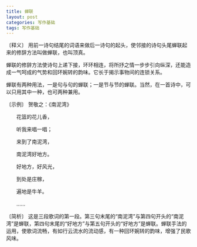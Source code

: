 ```yaml
---
title: 蝉联
layout: post
categories: 写作基础
tags: 写作基础
---
```


〔释义〕 用前一诗句结尾的词语来做后一诗句的起头，使邻接的诗句头尾蝉联起来的修辞方法叫做蝉联，也叫顶真。

蝉联的修辞方法使诗句上递下接，环环相连，将所抒之情一步步引向纵深，还能造成一气呵成的气势和回环婉转的韵味。它长于揭示事物间的连锁关系。

蝉联有两种用法，一是句与句的蝉联；一是节与节的蝉联。当然，在一首诗中，可以只用其中一种，也可两种兼用。

〔示例〕 贺敬之：《南泥湾》

　　花篮的花儿香，

　　听我来唱一唱；

　　来到了南泥湾，

　　南泥湾好地方。

　　好地方，好风光，

　　到处是庄稼，

　　遍地是牛羊。

　　……

〔简析〕 这是三段歌词的第一段。第三句末尾的“南泥湾”与第四句开头的“南泥湾”是蝉联，第四句末尾的“好地方”与第五句开头的“好地方”是蝉联。蝉联手法的运用，使歌词流畅，有如行云流水的流动感，有一种回环婉转的韵味，增强了民歌风味。 